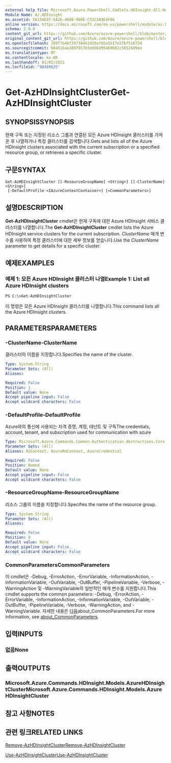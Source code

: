 ```yaml
---
external help file: Microsoft.Azure.PowerShell.Cmdlets.HDInsight.dll-Help.xml
Module Name: Az.HDInsight
ms.assetid: FA154E07-EA26-4688-986E-C53C3A9E4F06
online version: https://docs.microsoft.com/en-us/powershell/module/az.hdinsight/get-azhdinsightcluster
schema: 2.0.0
content_git_url: https://github.com/Azure/azure-powershell/blob/master/src/HDInsight/HDInsight/help/Get-AzHDInsightCluster.md
original_content_git_url: https://github.com/Azure/azure-powershell/blob/master/src/HDInsight/HDInsight/help/Get-AzHDInsightCluster.md
ms.openlocfilehash: 289f7b4bf397384b1420af02a5517e57bf51675d
ms.sourcegitcommit: 68451baa389791703e666d95469602c5652609ee
ms.translationtype: MT
ms.contentlocale: ko-KR
ms.lasthandoff: 01/05/2021
ms.locfileid: "98489635"
---
```

# <span data-ttu-id="5ad6d-101">Get-AzHDInsightCluster</span><span class="sxs-lookup"><span data-stu-id="5ad6d-101">Get-AzHDInsightCluster</span></span>

## <span data-ttu-id="5ad6d-102">SYNOPSIS</span><span class="sxs-lookup"><span data-stu-id="5ad6d-102">SYNOPSIS</span></span>
<span data-ttu-id="5ad6d-103">현재 구독 또는 지정된 리소스 그룹과 연결된 모든 Azure HDInsight 클러스터를 가져온 후 나열하거나 특정 클러스터를 검색합니다.</span><span class="sxs-lookup"><span data-stu-id="5ad6d-103">Gets and lists all of the Azure HDInsight clusters associated with the current subscription or a specified resource group, or retrieves a specific cluster.</span></span>

## <span data-ttu-id="5ad6d-104">구문</span><span class="sxs-lookup"><span data-stu-id="5ad6d-104">SYNTAX</span></span>

```
Get-AzHDInsightCluster [[-ResourceGroupName] <String>] [[-ClusterName] <String>]
 [-DefaultProfile <IAzureContextContainer>] [<CommonParameters>]
```

## <span data-ttu-id="5ad6d-105">설명</span><span class="sxs-lookup"><span data-stu-id="5ad6d-105">DESCRIPTION</span></span>
<span data-ttu-id="5ad6d-106">**Get-AzHDInsightCluster** cmdlet은 현재 구독에 대한 Azure HDInsight 서비스 클러스터를 나열합니다.</span><span class="sxs-lookup"><span data-stu-id="5ad6d-106">The **Get-AzHDInsightCluster** cmdlet lists the Azure HDInsight service clusters for the current subscription.</span></span>
<span data-ttu-id="5ad6d-107">*ClusterName* 매개 변수를 사용하여 특정 클러스터에 대한 세부 정보를 얻습니다.</span><span class="sxs-lookup"><span data-stu-id="5ad6d-107">Use the *ClusterName* parameter to get details for a specific cluster.</span></span>

## <span data-ttu-id="5ad6d-108">예제</span><span class="sxs-lookup"><span data-stu-id="5ad6d-108">EXAMPLES</span></span>

### <span data-ttu-id="5ad6d-109">예제 1: 모든 Azure HDInsight 클러스터 나열</span><span class="sxs-lookup"><span data-stu-id="5ad6d-109">Example 1: List all Azure HDInsight clusters</span></span>
```
PS C:\>Get-AzHDInsightCluster
```

<span data-ttu-id="5ad6d-110">이 명령은 모든 Azure HDInsight 클러스터를 나열합니다.</span><span class="sxs-lookup"><span data-stu-id="5ad6d-110">This command lists all the Azure HDInsight clusters.</span></span>

## <span data-ttu-id="5ad6d-111">PARAMETERS</span><span class="sxs-lookup"><span data-stu-id="5ad6d-111">PARAMETERS</span></span>

### <span data-ttu-id="5ad6d-112">-ClusterName</span><span class="sxs-lookup"><span data-stu-id="5ad6d-112">-ClusterName</span></span>
<span data-ttu-id="5ad6d-113">클러스터의 이름을 지정합니다.</span><span class="sxs-lookup"><span data-stu-id="5ad6d-113">Specifies the name of the cluster.</span></span>

```yaml
Type: System.String
Parameter Sets: (All)
Aliases:

Required: False
Position: 1
Default value: None
Accept pipeline input: False
Accept wildcard characters: False
```

### <span data-ttu-id="5ad6d-114">-DefaultProfile</span><span class="sxs-lookup"><span data-stu-id="5ad6d-114">-DefaultProfile</span></span>
<span data-ttu-id="5ad6d-115">Azure와의 통신에 사용되는 자격 증명, 계정, 테넌트 및 구독</span><span class="sxs-lookup"><span data-stu-id="5ad6d-115">The credentials, account, tenant, and subscription used for communication with azure</span></span>

```yaml
Type: Microsoft.Azure.Commands.Common.Authentication.Abstractions.Core.IAzureContextContainer
Parameter Sets: (All)
Aliases: AzContext, AzureRmContext, AzureCredential

Required: False
Position: Named
Default value: None
Accept pipeline input: False
Accept wildcard characters: False
```

### <span data-ttu-id="5ad6d-116">-ResourceGroupName</span><span class="sxs-lookup"><span data-stu-id="5ad6d-116">-ResourceGroupName</span></span>
<span data-ttu-id="5ad6d-117">리소스 그룹의 이름을 지정합니다.</span><span class="sxs-lookup"><span data-stu-id="5ad6d-117">Specifies the name of the resource group.</span></span>

```yaml
Type: System.String
Parameter Sets: (All)
Aliases:

Required: False
Position: 0
Default value: None
Accept pipeline input: False
Accept wildcard characters: False
```

### <span data-ttu-id="5ad6d-118">CommonParameters</span><span class="sxs-lookup"><span data-stu-id="5ad6d-118">CommonParameters</span></span>
<span data-ttu-id="5ad6d-119">이 cmdlet은 -Debug, -ErrorAction, -ErrorVariable, -InformationAction, -InformationVariable, -OutVariable, -OutBuffer, -PipelineVariable, -Verbose, -WarningAction 및 -WarningVariable의 일반적인 매개 변수를 지원합니다.</span><span class="sxs-lookup"><span data-stu-id="5ad6d-119">This cmdlet supports the common parameters: -Debug, -ErrorAction, -ErrorVariable, -InformationAction, -InformationVariable, -OutVariable, -OutBuffer, -PipelineVariable, -Verbose, -WarningAction, and -WarningVariable.</span></span> <span data-ttu-id="5ad6d-120">자세한 내용은 [다음](http://go.microsoft.com/fwlink/?LinkID=113216)about_CommonParameters.</span><span class="sxs-lookup"><span data-stu-id="5ad6d-120">For more information, see [about_CommonParameters](http://go.microsoft.com/fwlink/?LinkID=113216).</span></span>

## <span data-ttu-id="5ad6d-121">입력</span><span class="sxs-lookup"><span data-stu-id="5ad6d-121">INPUTS</span></span>

### <span data-ttu-id="5ad6d-122">없음</span><span class="sxs-lookup"><span data-stu-id="5ad6d-122">None</span></span>

## <span data-ttu-id="5ad6d-123">출력</span><span class="sxs-lookup"><span data-stu-id="5ad6d-123">OUTPUTS</span></span>

### <span data-ttu-id="5ad6d-124">Microsoft.Azure.Commands.HDInsight.Models.AzureHDInsightCluster</span><span class="sxs-lookup"><span data-stu-id="5ad6d-124">Microsoft.Azure.Commands.HDInsight.Models.AzureHDInsightCluster</span></span>

## <span data-ttu-id="5ad6d-125">참고 사항</span><span class="sxs-lookup"><span data-stu-id="5ad6d-125">NOTES</span></span>

## <span data-ttu-id="5ad6d-126">관련 링크</span><span class="sxs-lookup"><span data-stu-id="5ad6d-126">RELATED LINKS</span></span>

[<span data-ttu-id="5ad6d-127">Remove-AzHDInsightCluster</span><span class="sxs-lookup"><span data-stu-id="5ad6d-127">Remove-AzHDInsightCluster</span></span>](./Remove-AzHDInsightCluster.md)

[<span data-ttu-id="5ad6d-128">Use-AzHDInsightCluster</span><span class="sxs-lookup"><span data-stu-id="5ad6d-128">Use-AzHDInsightCluster</span></span>](./Use-AzHDInsightCluster.md)


